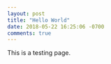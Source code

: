 ```yaml
---
layout: post
title: "Hello World"
date: 2018-05-22 16:25:06 -0700
comments: true
---
```


This is a testing page.
